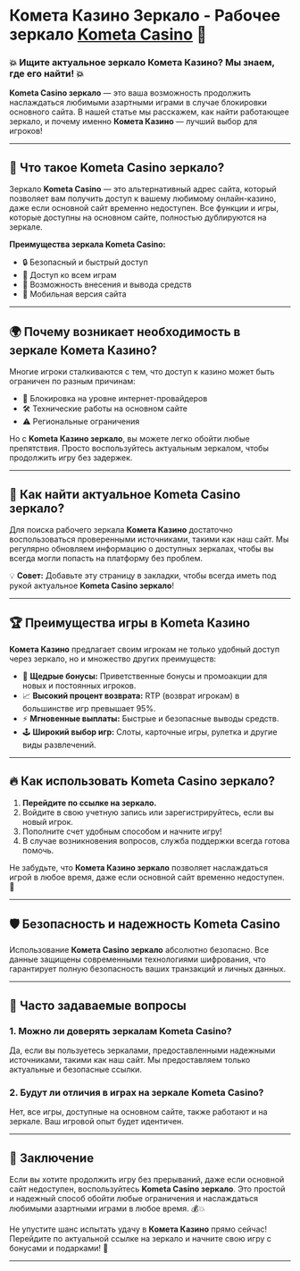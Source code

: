 # Комета Казино Зеркало - Рабочее зеркало [Kometa Casino](https://stars-flight.com/s2371995e) 🎰

### 💥 Ищите актуальное зеркало Комета Казино? Мы знаем, где его найти! 💥

**Kometa Casino зеркало** — это ваша возможность продолжить наслаждаться любимыми азартными играми в случае блокировки основного сайта. В нашей статье мы расскажем, как найти работающее зеркало, и почему именно **Комета Казино** — лучший выбор для игроков!

---

## 🔗 Что такое Kometa Casino зеркало?

Зеркало **Kometa Casino** — это альтернативный адрес сайта, который позволяет вам получить доступ к вашему любимому онлайн-казино, даже если основной сайт временно недоступен. Все функции и игры, которые доступны на основном сайте, полностью дублируются на зеркале.

**Преимущества зеркала Kometa Casino:**
- 🔒 Безопасный и быстрый доступ
- 🎲 Доступ ко всем играм
- 💸 Возможность внесения и вывода средств
- 📲 Мобильная версия сайта

---

## 🌍 Почему возникает необходимость в зеркале Комета Казино?

Многие игроки сталкиваются с тем, что доступ к казино может быть ограничен по разным причинам:
- 🚫 Блокировка на уровне интернет-провайдеров
- 🛠️ Технические работы на основном сайте
- ⚠️ Региональные ограничения

Но с **Kometa Казино зеркало**, вы можете легко обойти любые препятствия. Просто воспользуйтесь актуальным зеркалом, чтобы продолжить игру без задержек.

---

## 🎯 Как найти актуальное Kometa Casino зеркало?

Для поиска рабочего зеркала **Комета Казино** достаточно воспользоваться проверенными источниками, такими как наш сайт. Мы регулярно обновляем информацию о доступных зеркалах, чтобы вы всегда могли попасть на платформу без проблем.

💡 **Совет:** Добавьте эту страницу в закладки, чтобы всегда иметь под рукой актуальное **Kometa Casino зеркало**!

---

## 🏆 Преимущества игры в Kometa Казино

**Комета Казино** предлагает своим игрокам не только удобный доступ через зеркало, но и множество других преимуществ:
- 🎁 **Щедрые бонусы:** Приветственные бонусы и промоакции для новых и постоянных игроков.
- 📈 **Высокий процент возврата:** RTP (возврат игрокам) в большинстве игр превышает 95%.
- ⚡ **Мгновенные выплаты:** Быстрые и безопасные выводы средств.
- 🕹️ **Широкий выбор игр:** Слоты, карточные игры, рулетка и другие виды развлечений.

---

## 🔥 Как использовать Kometa Casino зеркало?

1. **Перейдите по ссылке на зеркало.**
2. Войдите в свою учетную запись или зарегистрируйтесь, если вы новый игрок.
3. Пополните счет удобным способом и начните игру!
4. В случае возникновения вопросов, служба поддержки всегда готова помочь.

Не забудьте, что **Комета Казино зеркало** позволяет наслаждаться игрой в любое время, даже если основной сайт временно недоступен. 🚀

---

## 🛡️ Безопасность и надежность Kometa Casino

Использование **Комета Casino зеркало** абсолютно безопасно. Все данные защищены современными технологиями шифрования, что гарантирует полную безопасность ваших транзакций и личных данных.

---

## 💬 Часто задаваемые вопросы

### 1. **Можно ли доверять зеркалам Kometa Casino?**
Да, если вы пользуетесь зеркалами, предоставленными надежными источниками, такими как наш сайт. Мы предоставляем только актуальные и безопасные ссылки.

### 2. **Будут ли отличия в играх на зеркале Kometa Casino?**
Нет, все игры, доступные на основном сайте, также работают и на зеркале. Ваш игровой опыт будет идентичен.

---

## 🎰 Заключение

Если вы хотите продолжить игру без прерываний, даже если основной сайт недоступен, воспользуйтесь **Kometa Casino зеркало**. Это простой и надежный способ обойти любые ограничения и наслаждаться любимыми азартными играми в любое время. 💰💥

Не упустите шанс испытать удачу в **Комета Казино** прямо сейчас! Перейдите по актуальной ссылке на зеркало и начните свою игру с бонусами и подарками! 🎁

---
